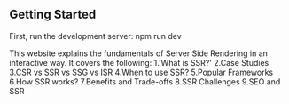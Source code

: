## Getting Started

First, run the development server:
npm run dev

This website explains the fundamentals of Server Side Rendering in an interactive way.
It covers the following:
1.'What is SSR?'
2.Case Studies
3.CSR vs SSR vs SSG vs ISR
4.When to use SSR?
5.Popular Frameworks
6.How SSR works?
7.Benefits and Trade-offs
8.SSR Challenges
9.SEO and SSR

